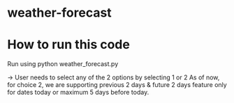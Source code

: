 # weather-forecast

# How to run this code
Run using python weather_forecast.py

-> User needs to select any of the 2 options by selecting 1 or 2
As of now, for choice 2, we are supporting previous 2 days & future 2 days feature only for dates today or maximum 5 days before today.
